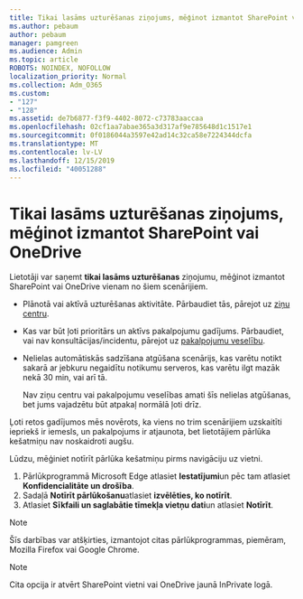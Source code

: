 ```yaml
---
title: Tikai lasāms uzturēšanas ziņojums, mēģinot izmantot SharePoint vai OneDrive
ms.author: pebaum
author: pebaum
manager: pamgreen
ms.audience: Admin
ms.topic: article
ROBOTS: NOINDEX, NOFOLLOW
localization_priority: Normal
ms.collection: Adm_O365
ms.custom:
- "127"
- "128"
ms.assetid: de7b6877-f3f9-4402-8072-c73783aaccaa
ms.openlocfilehash: 02cf1aa7abae365a3d317af9e785648d1c1517e1
ms.sourcegitcommit: 0f0186044a3597e42ad14c32ca58e7224344dcfa
ms.translationtype: MT
ms.contentlocale: lv-LV
ms.lasthandoff: 12/15/2019
ms.locfileid: "40051288"
---
```

# <a name="read-only-for-maintenance-message-when-attempting-to-use-sharepoint-or-onedrive"></a>Tikai lasāms uzturēšanas ziņojums, mēģinot izmantot SharePoint vai OneDrive

Lietotāji var saņemt **tikai lasāms uzturēšanas** ziņojumu, mēģinot izmantot SharePoint vai OneDrive vienam no šiem scenārijiem. 

-   Plānotā vai aktīvā uzturēšanas aktivitāte.  Pārbaudiet tās, pārejot uz [ziņu centru](https://portal.office.com/adminportal/home#/messagecenter).
-   Kas var būt ļoti prioritārs un aktīvs pakalpojumu gadījums. Pārbaudiet, vai nav konsultācijas/incidentu, pārejot uz [pakalpojumu veselību](https://portal.office.com/adminportal/home#/servicehealth).
-   Nelielas automātiskās sadzīšana atgūšana scenārijs, kas varētu notikt sakarā ar jebkuru negaidītu notikumu serveros, kas varētu ilgt mazāk nekā 30 min, vai arī tā. 
    
    Nav ziņu centru vai pakalpojumu veselības amati šīs nelielas atgūšanas, bet jums vajadzētu būt atpakaļ normālā ļoti drīz.

Ļoti retos gadījumos mēs novērots, ka viens no trim scenārijiem uzskaitīti iepriekš ir iemesls, un pakalpojums ir atjaunota, bet lietotājiem pārlūka kešatmiņu nav noskaidroti augšu.

Lūdzu, mēģiniet notīrīt pārlūka kešatmiņu pirms navigāciju uz vietni.

1. Pārlūkprogrammā Microsoft Edge atlasiet **Iestatījumi**un pēc tam atlasiet **Konfidencialitāte un drošība**.
2. Sadaļā **Notīrīt pārlūkošanu**atlasiet **izvēlēties, ko notīrīt**.
3. Atlasiet **Sīkfaili un saglabātie tīmekļa vietņu dati**un atlasiet **Notīrīt**.

>[!Note] 
> Šīs darbības var atšķirties, izmantojot citas pārlūkprogrammas, piemēram, Mozilla Firefox vai Google Chrome.

>[!Note] 
> Cita opcija ir atvērt SharePoint vietni vai OneDrive jaunā InPrivate logā.